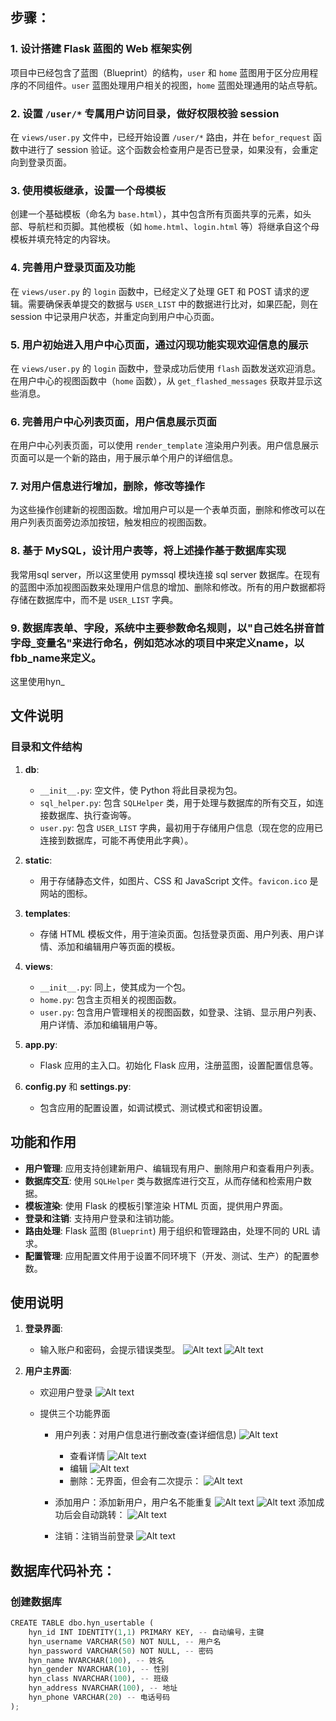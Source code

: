 ## 步骤：

### 1. 设计搭建 Flask 蓝图的 Web 框架实例
项目中已经包含了蓝图（Blueprint）的结构，`user` 和 `home` 蓝图用于区分应用程序的不同组件。`user` 蓝图处理用户相关的视图，`home` 蓝图处理通用的站点导航。

### 2. 设置 `/user/*` 专属用户访问目录，做好权限校验 session
在 `views/user.py` 文件中，已经开始设置 `/user/*` 路由，并在 `befor_request` 函数中进行了 session 验证。这个函数会检查用户是否已登录，如果没有，会重定向到登录页面。

### 3. 使用模板继承，设置一个母模板
创建一个基础模板（命名为 `base.html`），其中包含所有页面共享的元素，如头部、导航栏和页脚。其他模板（如 `home.html`、`login.html` 等）将继承自这个母模板并填充特定的内容块。

### 4. 完善用户登录页面及功能
在 `views/user.py` 的 `login` 函数中，已经定义了处理 GET 和 POST 请求的逻辑。需要确保表单提交的数据与 `USER_LIST` 中的数据进行比对，如果匹配，则在 session 中记录用户状态，并重定向到用户中心页面。

### 5. 用户初始进入用户中心页面，通过闪现功能实现欢迎信息的展示
在 `views/user.py` 的 `login` 函数中，登录成功后使用 `flash` 函数发送欢迎消息。在用户中心的视图函数中（`home` 函数），从 `get_flashed_messages` 获取并显示这些消息。

### 6. 完善用户中心列表页面，用户信息展示页面
在用户中心列表页面，可以使用 `render_template` 渲染用户列表。用户信息展示页面可以是一个新的路由，用于展示单个用户的详细信息。

### 7. 对用户信息进行增加，删除，修改等操作
为这些操作创建新的视图函数。增加用户可以是一个表单页面，删除和修改可以在用户列表页面旁边添加按钮，触发相应的视图函数。

### 8. 基于 MySQL，设计用户表等，将上述操作基于数据库实现
我常用sql server，所以这里使用 pymssql 模块连接 sql server 数据库。在现有的蓝图中添加视图函数来处理用户信息的增加、删除和修改。所有的用户数据都将存储在数据库中，而不是 `USER_LIST` 字典。

### 9. 数据库表单、字段，系统中主要参数命名规则，以"自己姓名拼音首字母_变量名"来进行命名，例如范冰冰的项目中来定义name，以fbb_name来定义。
这里使用hyn_

## 文件说明

### 目录和文件结构

1. **db**:
   - `__init__.py`: 空文件，使 Python 将此目录视为包。
   - `sql_helper.py`: 包含 `SQLHelper` 类，用于处理与数据库的所有交互，如连接数据库、执行查询等。
   - `user.py`: 包含 `USER_LIST` 字典，最初用于存储用户信息（现在您的应用已连接到数据库，可能不再使用此字典）。

2. **static**:
   - 用于存储静态文件，如图片、CSS 和 JavaScript 文件。`favicon.ico` 是网站的图标。

3. **templates**:
   - 存储 HTML 模板文件，用于渲染页面。包括登录页面、用户列表、用户详情、添加和编辑用户等页面的模板。

4. **views**:
   - `__init__.py`: 同上，使其成为一个包。
   - `home.py`: 包含主页相关的视图函数。
   - `user.py`: 包含用户管理相关的视图函数，如登录、注销、显示用户列表、用户详情、添加和编辑用户等。

5. **app.py**:
   - Flask 应用的主入口。初始化 Flask 应用，注册蓝图，设置配置信息等。

6. **config.py** 和 **settings.py**:
   - 包含应用的配置设置，如调试模式、测试模式和密钥设置。

## 功能和作用

- **用户管理**: 应用支持创建新用户、编辑现有用户、删除用户和查看用户列表。
- **数据库交互**: 使用 `SQLHelper` 类与数据库进行交互，从而存储和检索用户数据。
- **模板渲染**: 使用 Flask 的模板引擎渲染 HTML 页面，提供用户界面。
- **登录和注销**: 支持用户登录和注销功能。
- **路由处理**: Flask 蓝图 (`Blueprint`) 用于组织和管理路由，处理不同的 URL 请求。
- **配置管理**: 应用配置文件用于设置不同环境下（开发、测试、生产）的配置参数。

## 使用说明
1. **登录界面**:
   - 输入账户和密码，会提示错误类型。
   ![Alt text](image-12.png)
   ![Alt text](image-13.png)

2. **用户主界面**:
   - 欢迎用户登录
    ![Alt text](image-14.png)


   - 提供三个功能界面
        - 用户列表：对用户信息进行删改查(查详细信息)
        ![Alt text](image-22.png)
            - 查看详情
            ![Alt text](image-23.png)
            - 编辑
            ![Alt text](image-17.png)
            - 删除：无界面，但会有二次提示：
            ![Alt text](image-18.png)

        - 添加用户：添加新用户，用户名不能重复
        ![Alt text](image-19.png)
        ![Alt text](image-20.png)
        添加成功后会自动跳转：
        ![Alt text](image-24.png)

        - 注销：注销当前登录
        ![Alt text](image-25.png)

## 数据库代码补充：

### 创建数据库
```python
CREATE TABLE dbo.hyn_usertable (
    hyn_id INT IDENTITY(1,1) PRIMARY KEY, -- 自动编号，主键
    hyn_username VARCHAR(50) NOT NULL, -- 用户名
    hyn_password VARCHAR(50) NOT NULL, -- 密码
    hyn_name NVARCHAR(100), -- 姓名
    hyn_gender NVARCHAR(10), -- 性别
    hyn_class NVARCHAR(100), -- 班级
    hyn_address NVARCHAR(100), -- 地址
    hyn_phone VARCHAR(20) -- 电话号码
);
```
